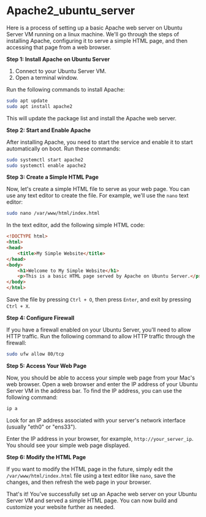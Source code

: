 # Apache2_ubuntu_server

Here is a process of setting up a basic Apache web server on Ubuntu Server VM running on a linux machine. We'll go through the steps of installing Apache, configuring it to serve a simple HTML page, and then accessing that page from a web browser.

**Step 1: Install Apache on Ubuntu Server**

1. Connect to your Ubuntu Server VM.
2. Open a terminal window.

Run the following commands to install Apache:

```bash
sudo apt update
sudo apt install apache2
```

This will update the package list and install the Apache web server.

**Step 2: Start and Enable Apache**

After installing Apache, you need to start the service and enable it to start automatically on boot. Run these commands:

```bash
sudo systemctl start apache2
sudo systemctl enable apache2
```

**Step 3: Create a Simple HTML Page**

Now, let's create a simple HTML file to serve as your web page. You can use any text editor to create the file. For example, we'll use the `nano` text editor:

```bash
sudo nano /var/www/html/index.html
```

In the text editor, add the following simple HTML code:

```html
<!DOCTYPE html>
<html>
<head>
    <title>My Simple Website</title>
</head>
<body>
    <h1>Welcome to My Simple Website</h1>
    <p>This is a basic HTML page served by Apache on Ubuntu Server.</p>
</body>
</html>
```

Save the file by pressing `Ctrl + O`, then press `Enter`, and exit by pressing `Ctrl + X`.

**Step 4: Configure Firewall**

If you have a firewall enabled on your Ubuntu Server, you'll need to allow HTTP traffic. Run the following command to allow HTTP traffic through the firewall:

```bash
sudo ufw allow 80/tcp
```

**Step 5: Access Your Web Page**

Now, you should be able to access your simple web page from your Mac's web browser. Open a web browser and enter the IP address of your Ubuntu Server VM in the address bar. To find the IP address, you can use the following command:

```bash
ip a
```

Look for an IP address associated with your server's network interface (usually "eth0" or "ens33").

Enter the IP address in your browser, for example, `http://your_server_ip`. You should see your simple web page displayed.

**Step 6: Modify the HTML Page**

If you want to modify the HTML page in the future, simply edit the `/var/www/html/index.html` file using a text editor like `nano`, save the changes, and then refresh the web page in your browser.

That's it! You've successfully set up an Apache web server on your Ubuntu Server VM and served a simple HTML page. You can now build and customize your website further as needed.
